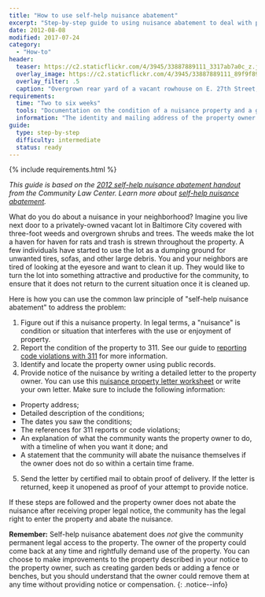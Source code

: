 ```yaml
---
title: "How to use self-help nuisance abatement"
excerpt: "Step-by-step guide to using nuisance abatement to deal with problem properties."
date: 2012-08-08
modified: 2017-07-24
category:
  - "How-to"
header:
  teaser: https://c2.staticflickr.com/4/3945/33887889111_3317ab7a0c_z.jpg
  overlay_image: https://c2.staticflickr.com/4/3945/33887889111_89f9f893cb_h.jpg
  overlay_filter: .5
  caption: "Overgrown rear yard of a vacant rowhouse on E. 27th Street, 2017 April 12. Photograph by [Eli Pousson](https://www.flickr.com/photos/elipousson/33887889111/) ([CC 0](https://creativecommons.org/licenses/publicdomain/))."
requirements:
  time: "Two to six weeks"
  tools: "Documentation on the condition of a nuisance property and a group of concerned neighbors."
  information: "The identity and mailing address of the property owner."
guide:
  type: step-by-step
  difficulty: intermediate
  status: ready
---
```


{% include requirements.html %}

*This guide is based on the [2012 self-help nuisance abatement handout](http://communitylaw.org/wp-content/uploads/2012/08/self-help-nuisance-abatement-handout.pdf) from the Community Law Center. Learn more about [self-help nuisance abatement](http://communitylaw.org/urbanagriculturelawproject/self-help-nuisance-abatement-2/).*

What do you do about a nuisance in your neighborhood? Imagine you live next door to a privately-owned vacant lot in Baltimore City covered with three-foot weeds and overgrown shrubs and trees. The weeds make the lot a haven for haven for rats and trash is strewn throughout the property. A few individuals have started to use the lot as a dumping ground for unwanted tires, sofas, and other large debris. You and your neighbors are tired of looking at the eyesore and want to clean it up. They would like to turn the lot into something attractive and productive for the community, to ensure that it does not return to the current situation once it is cleaned up.

Here is how you can use the common law principle of "self-help nuisance abatement" to address the problem:

1. Figure out if this a nuisance property. In legal terms, a "nuisance" is condition or situation that interferes with the use or enjoyment of property.
2. Report the condition of the property to 311. See our guide to [reporting code violations with 311](https://baltimoreheritage.github.io/vacant-buildings-101/guides/report-code-violations/) for more information.
3. Identify and locate the property owner using public records.
4. Provide notice of the nuisance by writing a detailed letter to the property owner. You can use this [nuisance property letter worksheet](http://communitylaw.org/wp-content/uploads/2016/09/Nuisance-Property-Letter-Worksheet.pdf) or write your own letter. Make sure to include the following information:
  - Property address;
  - Detailed description of the conditions;
  - The dates you saw the conditions;
  - The references for 311 reports or code violations;
  - An explanation of what the community wants the property owner to do, with a timeline of when you want it done; and
  - A statement that the community will abate the nuisance themselves if the owner does not do so within a certain time frame.
5. Send the letter by certified mail to obtain proof of delivery. If the letter is returned, keep it unopened as proof of your attempt to provide notice.

If these steps are followed and the property owner does not abate the nuisance after receiving proper legal notice, the community has the legal right to enter the property and abate the nuisance.

**Remember:** Self-help nuisance abatement does *not* give the community permanent legal access to the property. The owner of the property could come back at any time and rightfully demand use of the property. You can choose to make improvements to the property described in your notice to the property owner, such as creating garden beds or adding a fence or benches, but you should understand that the owner could remove them at any time without providing notice or compensation.
{: .notice--info}